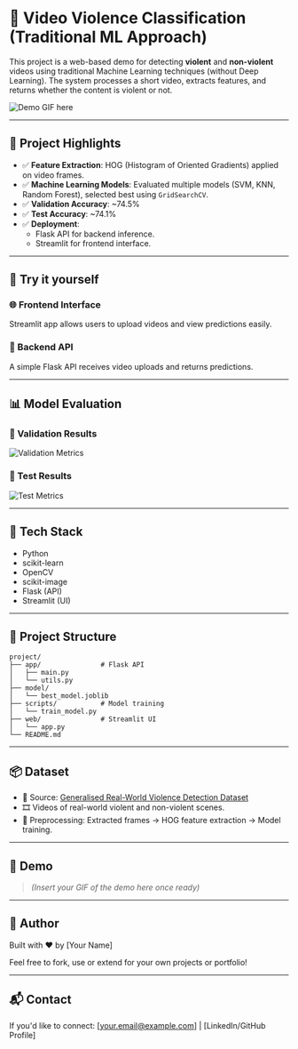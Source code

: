 
# 🎥 Video Violence Classification (Traditional ML Approach)

This project is a web-based demo for detecting **violent** and **non-violent** videos using traditional Machine Learning techniques (without Deep Learning). The system processes a short video, extracts features, and returns whether the content is violent or not.

![Demo GIF here](<PLACEHOLDER_FOR_GIF>) <!-- You can replace this with a local path or URL later -->

---

## 📌 Project Highlights

- ✅ **Feature Extraction**: HOG (Histogram of Oriented Gradients) applied on video frames.
- ✅ **Machine Learning Models**: Evaluated multiple models (SVM, KNN, Random Forest), selected best using `GridSearchCV`.
- ✅ **Validation Accuracy**: ~74.5%
- ✅ **Test Accuracy**: ~74.1%
- ✅ **Deployment**: 
  - Flask API for backend inference.
  - Streamlit for frontend interface.

---

## 🚀 Try it yourself

### 🌐 Frontend Interface
Streamlit app allows users to upload videos and view predictions easily.

### 🔁 Backend API
A simple Flask API receives video uploads and returns predictions.

---

## 📊 Model Evaluation

### 🧪 Validation Results
![Validation Metrics](./images/68c9a4c5-0458-44e4-b4e6-45f4bedb79d8.png)

### 🧪 Test Results
![Test Metrics](./images/54d9baad-e129-4461-84d8-765174ad6b6e.png)

---

## 🧠 Tech Stack

- Python
- scikit-learn
- OpenCV
- scikit-image
- Flask (API)
- Streamlit (UI)

---

## 📁 Project Structure

```
project/
├── app/               # Flask API
│   ├── main.py
│   └── utils.py
├── model/
│   └── best_model.joblib
├── scripts/           # Model training
│   └── train_model.py
├── web/               # Streamlit UI
│   └── app.py
└── README.md
```

---

## 📦 Dataset

- 📂 Source: [Generalised Real-World Violence Detection Dataset](https://www.kaggle.com/datasets/showravdhar/generalised-real-world-violence-detection)
- 🎞️ Videos of real-world violent and non-violent scenes.
- 📌 Preprocessing: Extracted frames → HOG feature extraction → Model training.

---

## 📸 Demo

> _(Insert your GIF of the demo here once ready)_

---

## 🙌 Author

Built with ❤️ by [Your Name]

Feel free to fork, use or extend for your own projects or portfolio!

---

## 📬 Contact

If you'd like to connect: [your.email@example.com] | [LinkedIn/GitHub Profile]
